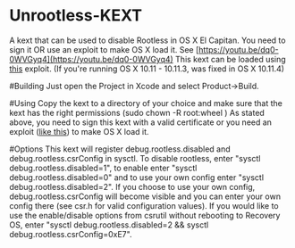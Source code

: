 # Unrootless-KEXT
A kext that can be used to disable Rootless in OS X El Capitan. You need to sign it OR use an exploit to make OS X load it.
See [https://youtu.be/dq0-0WVGyq4](https://youtu.be/dq0-0WVGyq4)
This kext can be loaded using [this](https://github.com/LinusHenze/anyKextLoader) exploit. (If you're running OS X 10.11 - 10.11.3, was fixed in OS X 10.11.4)

#Building
Just open the Project in Xcode and select Product->Build.

#Using
Copy the kext to a directory of your choice and make sure that the kext has the right permissions (sudo chown -R root:wheel <path to kext>)
As stated above, you need to sign this kext with a valid certificate or you need an exploit ([like this](https://github.com/LinusHenze/anyKextLoader)) to make OS X load it.

#Options
This kext will register debug.rootless.disabled and debug.rootless.csrConfig in sysctl. 
To disable rootless, enter "sysctl debug.rootless.disabled=1", to enable enter "sysctl debug.rootless.disabled=0" and to use your own config enter "sysctl debug.rootless.disabled=2". 
If you choose to use your own config, debug.rootless.csrConfig will become visible and you can enter your own config there (see csr.h for valid configuration values). 
If you would like to use the enable/disable options from csrutil without rebooting to Recovery OS, enter "sysctl debug.rootless.disabled=2 && sysctl debug.rootless.csrConfig=0xE7".
